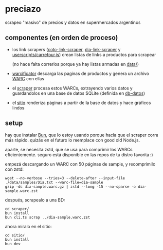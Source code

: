 # preciazo

scrapeo "masivo" de precios y datos en supermercados argentinos

## componentes (en orden de proceso)

- los link scrapers ([coto-link-scraper](./coto-link-scraper/), [dia-link-scraper](./dia-link-scraper/) y [userscripts/carrefour.js](./userscripts/carrefour.js)) crean listas de links a productos para scrapear

  (no hace falta correrlos porque ya hay listas armadas en [data/](./data/))

- [warcificator](./warcificator/) descarga las paginas de productos y genera un archivo [WARC](https://iipc.github.io/warc-specifications/specifications/warc-format/warc-1.0/) con ellas
- el [scraper](./scraper/) procesa estos WARCs, extrayendo varios datos y guardandolos en una base de datos SQLite (definida en [db-datos](./db-datos/schema.ts))
- el [sitio](./sitio/) renderiza páginas a partir de la base de datos y hace gráficos lindos

## setup

hay que instalar [Bun](https://bun.sh/), que lo estoy usando porque hacía que el scraper corra más rápido. quizás en el futuro lo reemplace con good old Node.js.

aparte, se necesita zstd, que se usa para comprimir los WARCs eficientemente. seguro está disponible en las repos de tu distro favorita :)

empezá descargando un WARC con 50 páginas de sample, y recomprimilo con zstd:

```
wget --no-verbose --tries=3 --delete-after --input-file ./data/samples/Dia.txt --warc-file=dia-sample
gzip -dc dia-sample.warc.gz | zstd --long -15 --no-sparse -o dia-sample.warc.zst
```

después, scrapealo a una BD:

```
cd scraper/
bun install
bun cli.ts scrap ../dia-sample.warc.zst
```

ahora miralo en el sitio:

```
cd sitio/
bun install
bun dev
```
